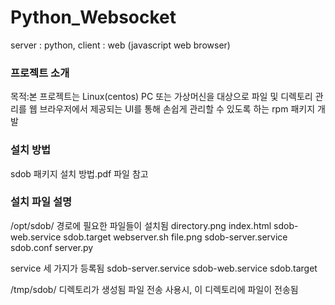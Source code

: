 # Python_Websocket
server : python, client : web (javascript web browser)

### 프로젝트 소개
목적:본 프로젝트는 Linux(centos) PC 또는 가상머신을 대상으로 파일 및 디렉토리 관리를 웹 브라우저에서 제공되는 UI를 통해 손쉽게 관리할 수 있도록 하는 rpm 패키지 개발

### 설치 방법
sdob 패키지 설치 방법.pdf 파일 참고

### 설치 파일 설명
/opt/sdob/ 경로에 필요한 파일들이 설치됨
directory.png  index.html           sdob-web.service  sdob.target  webserver.sh
file.png       sdob-server.service  sdob.conf         server.py

service 세 가지가 등록됨
sdob-server.service
sdob-web.service
sdob.target

/tmp/sdob/ 디렉토리가 생성됨
파일 전송 사용시, 이 디렉토리에 파일이 전송됨
